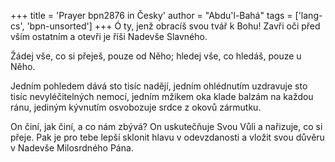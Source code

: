 +++
title = 'Prayer bpn2876 in Česky'
author = "Abdu'l-Bahá"
tags = ['lang-cs', 'bpn-unsorted']
+++
Ó ty, jenž obracíš svou tvář k Bohu! Zavři oči před vším ostatním a otevři je říši Nadevše Slavného.

Žádej vše, co si přeješ, pouze od Něho;
hledej vše, co hledáš, pouze u Něho.

Jedním pohledem dává sto tisíc nadějí,
jedním ohlédnutím uzdravuje sto tisíc nevyléčitelných nemocí,
jedním mžikem oka klade balzám na každou ránu,
jediným kývnutím osvobozuje srdce z okovů zármutku.

On činí, jak činí, a co nám zbývá?
On uskutečňuje Svou Vůli a nařizuje, co si přeje.
Pak je pro tebe lepší sklonit hlavu v odevzdanosti
a vložit svou důvěru v Nadevše Milosrdného Pána.
